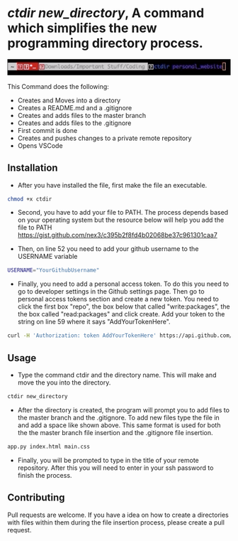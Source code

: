 # *ctdir new_directory*, A command which simplifies the new programming directory process.


[![Preview of the Command](Main.png)](https://youtu.be/4-oUipozodc "Video Preview of the Command")



This Command does the following:
* Creates and Moves into a directory
* Creates a README.md and a .gitignore
* Creates and adds files to the master branch
* Creates and adds files to the .gitignore
* First commit is done
* Creates and pushes changes to a private remote repository
* Opens VSCode 



## Installation

* After you have installed the file, first make the file an executable.
```bash
chmod +x ctdir
```

* Second, you have to add your file to PATH. The process depends based on your operating system but the resource below will help you add the file to PATH
https://gist.github.com/nex3/c395b2f8fd4b02068be37c961301caa7

* Then, on line 52 you need to add your github username to the USERNAME variable
```bash
USERNAME="YourGithubUsername"
```

* Finally, you need to add a personal access token. To do this you need to go to developer settings in the Github settings page. Then go to personal access tokens section and create a new token. You need to click the first box "repo", the box below that called "write:packages", the the box called "read:packages" and click create. Add your token to the string on line 59 where it says "AddYourTokenHere".
```bash
curl -H 'Authorization: token AddYourTokenHere' https://api.github.com/user/repos -d "$NEWVAR"
```
## Usage
* Type the command ctdir and the directory name. This will make and move the you into the directory.
```bash
ctdir new_directory
```
* After the directory is created, the program will prompt you to add files to the master branch and the .gitignore. To add new files type the file in and add a space like shown above. This same format is used for both the the master branch file insertion and the .gitignore file insertion.
```bash
app.py index.html main.css
```
* Finally, you will be prompted to type in the title of your remote repository. After this you will need to enter in your ssh password to finish the process.
## Contributing
Pull requests are welcome. If you have a idea on how to create a directories with files within them during the file insertion process, please create a pull request.

